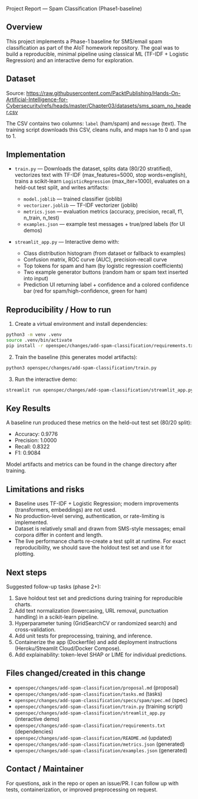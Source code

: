 Project Report — Spam Classification (Phase1-baseline)

Overview
--------
This project implements a Phase-1 baseline for SMS/email spam classification as part of the AIoT homework repository. The goal was to build a reproducible, minimal pipeline using classical ML (TF-IDF + Logistic Regression) and an interactive demo for exploration.

Dataset
-------
Source: https://raw.githubusercontent.com/PacktPublishing/Hands-On-Artificial-Intelligence-for-Cybersecurity/refs/heads/master/Chapter03/datasets/sms_spam_no_header.csv

The CSV contains two columns: `label` (ham/spam) and `message` (text). The training script downloads this CSV, cleans nulls, and maps `ham` to 0 and `spam` to 1.

Implementation
--------------
- `train.py` — Downloads the dataset, splits data (80/20 stratified), vectorizes text with TF-IDF (max_features=5000, stop words=english), trains a scikit-learn `LogisticRegression` (max_iter=1000), evaluates on a held-out test split, and writes artifacts:
  - `model.joblib` — trained classifier (joblib)
  - `vectorizer.joblib` — TF-IDF vectorizer (joblib)
  - `metrics.json` — evaluation metrics (accuracy, precision, recall, f1, n_train, n_test)
  - `examples.json` — example test messages + true/pred labels (for UI demos)

- `streamlit_app.py` — Interactive demo with:
  - Class distribution histogram (from dataset or fallback to examples)
  - Confusion matrix, ROC curve (AUC), precision-recall curve
  - Top tokens for spam and ham (by logistic regression coefficients)
  - Two example generator buttons (random ham or spam text inserted into input)
  - Prediction UI returning label + confidence and a colored confidence bar (red for spam/high-confidence, green for ham)

Reproducibility / How to run
----------------------------
1. Create a virtual environment and install dependencies:

```bash
python3 -m venv .venv
source .venv/bin/activate
pip install -r openspec/changes/add-spam-classification/requirements.txt
```

2. Train the baseline (this generates model artifacts):

```bash
python3 openspec/changes/add-spam-classification/train.py
```

3. Run the interactive demo:

```bash
streamlit run openspec/changes/add-spam-classification/streamlit_app.py
```

Key Results
-----------
A baseline run produced these metrics on the held-out test set (80/20 split):
- Accuracy: 0.9776
- Precision: 1.0000
- Recall: 0.8322
- F1: 0.9084

Model artifacts and metrics can be found in the change directory after training.

Limitations and risks
---------------------
- Baseline uses TF-IDF + Logistic Regression; modern improvements (transformers, embeddings) are not used.
- No production-level serving, authentication, or rate-limiting is implemented.
- Dataset is relatively small and drawn from SMS-style messages; email corpora differ in content and length.
- The live performance charts re-create a test split at runtime. For exact reproducibility, we should save the holdout test set and use it for plotting.

Next steps
----------
Suggested follow-up tasks (phase 2+):
1. Save holdout test set and predictions during training for reproducible charts.
2. Add text normalization (lowercasing, URL removal, punctuation handling) in a scikit-learn pipeline.
3. Hyperparameter tuning (GridSearchCV or randomized search) and cross-validation.
4. Add unit tests for preprocessing, training, and inference.
5. Containerize the app (Dockerfile) and add deployment instructions (Heroku/Streamlit Cloud/Docker Compose).
6. Add explainability: token-level SHAP or LIME for individual predictions.

Files changed/created in this change
-----------------------------------
- `openspec/changes/add-spam-classification/proposal.md` (proposal)
- `openspec/changes/add-spam-classification/tasks.md` (tasks)
- `openspec/changes/add-spam-classification/specs/spam/spec.md` (spec)
- `openspec/changes/add-spam-classification/train.py` (training script)
- `openspec/changes/add-spam-classification/streamlit_app.py` (interactive demo)
- `openspec/changes/add-spam-classification/requirements.txt` (dependencies)
- `openspec/changes/add-spam-classification/README.md` (updated)
- `openspec/changes/add-spam-classification/metrics.json` (generated)
- `openspec/changes/add-spam-classification/examples.json` (generated)

Contact / Maintainer
--------------------
For questions, ask in the repo or open an issue/PR. I can follow up with tests, containerization, or improved preprocessing on request.
